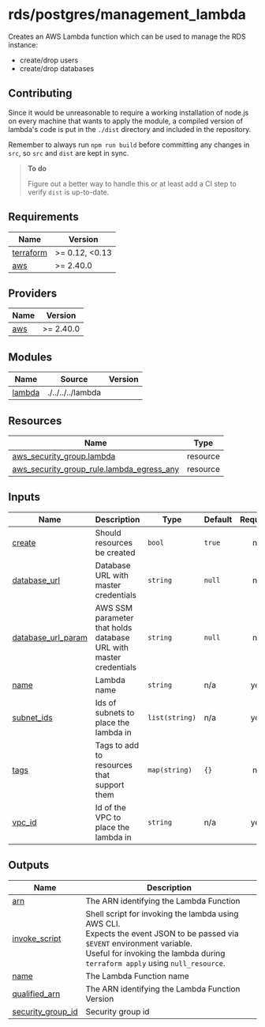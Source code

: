 # rds/postgres/management_lambda

Creates an AWS Lambda function which can be used to manage the RDS instance:

- create/drop users
- create/drop databases

## Contributing

Since it would be unreasonable to require a working installation of node.js on every machine that wants to apply the module, a compiled version of lambda's code is put in the `./dist` directory and included in the repository.

Remember to always run `npm run build` before committing any changes in `src`, so `src` and `dist` are kept in sync.

> **To do**
>
> Figure out a better way to handle this or at least add a CI step to verify `dist` is up-to-date.

<!-- BEGIN_TF_DOCS -->
## Requirements

| Name | Version |
|------|---------|
| <a name="requirement_terraform"></a> [terraform](#requirement\_terraform) | >= 0.12, <0.13 |
| <a name="requirement_aws"></a> [aws](#requirement\_aws) | >= 2.40.0 |

## Providers

| Name | Version |
|------|---------|
| <a name="provider_aws"></a> [aws](#provider\_aws) | >= 2.40.0 |

## Modules

| Name | Source | Version |
|------|--------|---------|
| <a name="module_lambda"></a> [lambda](#module\_lambda) | ./../../../lambda |  |

## Resources

| Name | Type |
|------|------|
| [aws_security_group.lambda](https://registry.terraform.io/providers/hashicorp/aws/latest/docs/resources/security_group) | resource |
| [aws_security_group_rule.lambda_egress_any](https://registry.terraform.io/providers/hashicorp/aws/latest/docs/resources/security_group_rule) | resource |

## Inputs

| Name | Description | Type | Default | Required |
|------|-------------|------|---------|:--------:|
| <a name="input_create"></a> [create](#input\_create) | Should resources be created | `bool` | `true` | no |
| <a name="input_database_url"></a> [database\_url](#input\_database\_url) | Database URL with master credentials | `string` | `null` | no |
| <a name="input_database_url_param"></a> [database\_url\_param](#input\_database\_url\_param) | AWS SSM parameter that holds database URL with master credentials | `string` | `null` | no |
| <a name="input_name"></a> [name](#input\_name) | Lambda name | `string` | n/a | yes |
| <a name="input_subnet_ids"></a> [subnet\_ids](#input\_subnet\_ids) | Ids of subnets to place the lambda in | `list(string)` | n/a | yes |
| <a name="input_tags"></a> [tags](#input\_tags) | Tags to add to resources that support them | `map(string)` | `{}` | no |
| <a name="input_vpc_id"></a> [vpc\_id](#input\_vpc\_id) | Id of the VPC to place the lambda in | `string` | n/a | yes |

## Outputs

| Name | Description |
|------|-------------|
| <a name="output_arn"></a> [arn](#output\_arn) | The ARN identifying the Lambda Function |
| <a name="output_invoke_script"></a> [invoke\_script](#output\_invoke\_script) | Shell script for invoking the lambda using AWS CLI.<br>    Expects the event JSON to be passed via `$EVENT` environment variable.<br>    Useful for invoking the lambda during `terraform apply` using `null_resource`. |
| <a name="output_name"></a> [name](#output\_name) | The Lambda Function name |
| <a name="output_qualified_arn"></a> [qualified\_arn](#output\_qualified\_arn) | The ARN identifying the Lambda Function Version |
| <a name="output_security_group_id"></a> [security\_group\_id](#output\_security\_group\_id) | Security group id |
<!-- END_TF_DOCS -->
